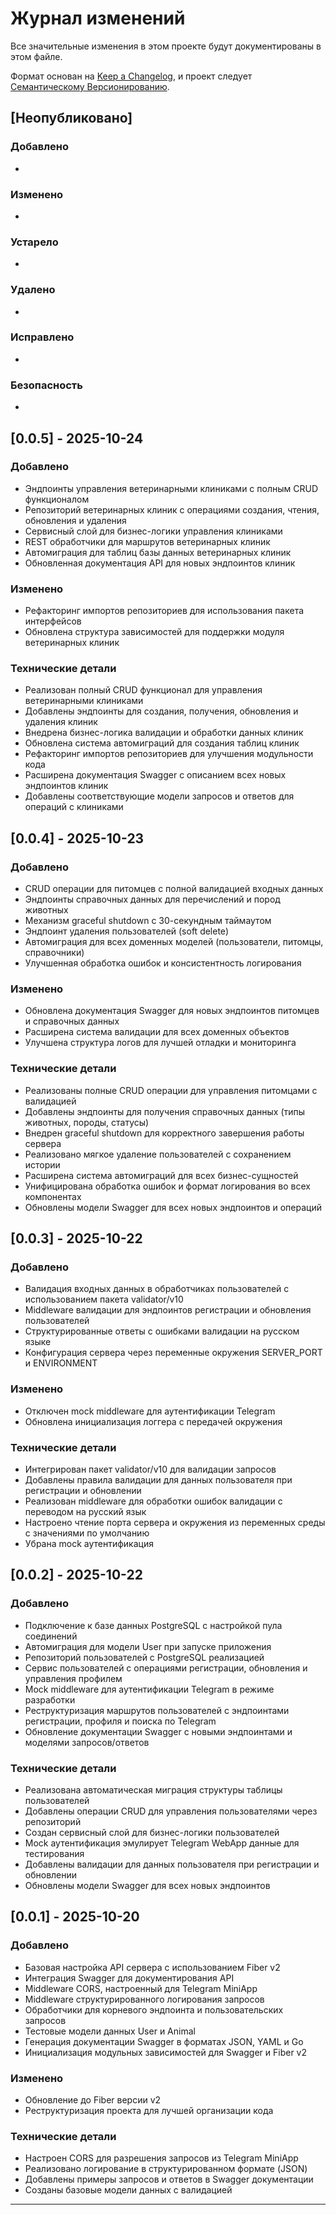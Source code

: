 # Журнал изменений

Все значительные изменения в этом проекте будут документированы в этом файле.

Формат основан на [Keep a Changelog](https://keepachangelog.com/ru/1.1.0/),
и проект следует [Семантическому Версионированию](https://semver.org/lang/ru/).

## [Неопубликовано]

### Добавлено
-

### Изменено
-

### Устарело
-

### Удалено
-

### Исправлено
-

### Безопасность
-

## [0.0.5] - 2025-10-24

### Добавлено
- Эндпоинты управления ветеринарными клиниками с полным CRUD функционалом
- Репозиторий ветеринарных клиник с операциями создания, чтения, обновления и удаления
- Сервисный слой для бизнес-логики управления клиниками
- REST обработчики для маршрутов ветеринарных клиник
- Автомиграция для таблиц базы данных ветеринарных клиник
- Обновленная документация API для новых эндпоинтов клиник

### Изменено
- Рефакторинг импортов репозиториев для использования пакета интерфейсов
- Обновлена структура зависимостей для поддержки модуля ветеринарных клиник

### Технические детали
- Реализован полный CRUD функционал для управления ветеринарными клиниками
- Добавлены эндпоинты для создания, получения, обновления и удаления клиник
- Внедрена бизнес-логика валидации и обработки данных клиник
- Обновлена система автомиграций для создания таблиц клиник
- Рефакторинг импортов репозиториев для улучшения модульности кода
- Расширена документация Swagger с описанием всех новых эндпоинтов клиник
- Добавлены соответствующие модели запросов и ответов для операций с клиниками

## [0.0.4] - 2025-10-23

### Добавлено
- CRUD операции для питомцев с полной валидацией входных данных
- Эндпоинты справочных данных для перечислений и пород животных
- Механизм graceful shutdown с 30-секундным таймаутом
- Эндпоинт удаления пользователей (soft delete)
- Автомиграция для всех доменных моделей (пользователи, питомцы, справочники)
- Улучшенная обработка ошибок и консистентность логирования

### Изменено
- Обновлена документация Swagger для новых эндпоинтов питомцев и справочных данных
- Расширена система валидации для всех доменных объектов
- Улучшена структура логов для лучшей отладки и мониторинга

### Технические детали
- Реализованы полные CRUD операции для управления питомцами с валидацией
- Добавлены эндпоинты для получения справочных данных (типы животных, породы, статусы)
- Внедрен graceful shutdown для корректного завершения работы сервера
- Реализовано мягкое удаление пользователей с сохранением истории
- Расширена система автомиграций для всех бизнес-сущностей
- Унифицирована обработка ошибок и формат логирования во всех компонентах
- Обновлены модели Swagger для всех новых эндпоинтов и операций

## [0.0.3] - 2025-10-22

### Добавлено
- Валидация входных данных в обработчиках пользователей с использованием пакета validator/v10
- Middleware валидации для эндпоинтов регистрации и обновления пользователей
- Структурированные ответы с ошибками валидации на русском языке
- Конфигурация сервера через переменные окружения SERVER_PORT и ENVIRONMENT

### Изменено
- Отключен mock middleware для аутентификации Telegram
- Обновлена инициализация логгера с передачей окружения

### Технические детали
- Интегрирован пакет validator/v10 для валидации запросов
- Добавлены правила валидации для данных пользователя при регистрации и обновлении
- Реализован middleware для обработки ошибок валидации с переводом на русский язык
- Настроено чтение порта сервера и окружения из переменных среды с значениями по умолчанию
- Убрана mock аутентификация

## [0.0.2] - 2025-10-22

### Добавлено
- Подключение к базе данных PostgreSQL с настройкой пула соединений
- Автомиграция для модели User при запуске приложения
- Репозиторий пользователей с PostgreSQL реализацией
- Сервис пользователей с операциями регистрации, обновления и управления профилем
- Mock middleware для аутентификации Telegram в режиме разработки
- Реструктуризация маршрутов пользователей с эндпоинтами регистрации, профиля и поиска по Telegram
- Обновление документации Swagger с новыми эндпоинтами и моделями запросов/ответов

### Технические детали
- Реализована автоматическая миграция структуры таблицы пользователей
- Добавлены операции CRUD для управления пользователями через репозиторий
- Создан сервисный слой для бизнес-логики пользователей
- Mock аутентификация эмулирует Telegram WebApp данные для тестирования
- Добавлены валидации для данных пользователя при регистрации и обновлении
- Обновлены модели Swagger для всех новых эндпоинтов



## [0.0.1] - 2025-10-20

### Добавлено
- Базовая настройка API сервера с использованием Fiber v2
- Интеграция Swagger для документирования API
- Middleware CORS, настроенный для Telegram MiniApp
- Middleware структурированного логирования запросов
- Обработчики для корневого эндпоинта и пользовательских запросов
- Тестовые модели данных User и Animal
- Генерация документации Swagger в форматах JSON, YAML и Go
- Инициализация модульных зависимостей для Swagger и Fiber v2

### Изменено
- Обновление до Fiber версии v2
- Реструктуризация проекта для лучшей организации кода

### Технические детали
- Настроен CORS для разрешения запросов из Telegram MiniApp
- Реализовано логирование в структурированном формате (JSON)
- Добавлены примеры запросов и ответов в Swagger документации
- Созданы базовые модели данных с валидацией

---
